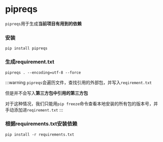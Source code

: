 # pipreqs

`pipreqs`用于生成**当前项目有用到的依赖**

### 安装

`pip install pipreqs`

### 生成requirement.txt

`pipreqs . --encoding=utf-8 --force`

:::warning
`pipreqs`会遍历文件，查找引用的外部包，并写入`reqirement.txt`

但是并不会写入**第三方包中引用的第三方包**

对于这种情况，我们只能用`pip freeze`命令查看本地安装的所有包的版本号，并手动添加进`reqirement.txt`
:::

### 根据requirements.txt安装依赖

`pip install -r requirements.txt`
